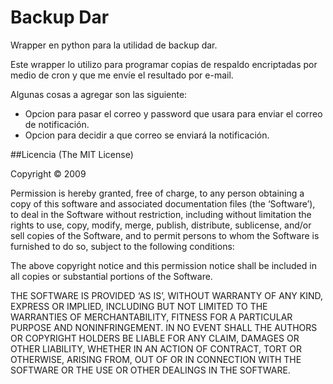 Backup Dar
==========

Wrapper en python para la utilidad de backup dar.

Este wrapper lo utilizo para programar copias de respaldo encriptadas por medio de cron y que me envíe el resultado por e-mail.

Algunas cosas a agregar son las siguiente:
 - Opcion para pasar el correo y password que usara para enviar el correo de notificación.
 - Opcion para  decidir a que correo se enviará la notificación.


##Licencia
(The MIT License)

Copyright © 2009

Permission is hereby granted, free of charge, to any person obtaining a copy of this software and associated documentation files (the ‘Software’), to deal in the Software without restriction, including without limitation the rights to use, copy, modify, merge, publish, distribute, sublicense, and/or sell copies of the Software, and to permit persons to whom the Software is furnished to do so, subject to the following conditions:

The above copyright notice and this permission notice shall be included in all copies or substantial portions of the Software.

THE SOFTWARE IS PROVIDED ‘AS IS’, WITHOUT WARRANTY OF ANY KIND, EXPRESS OR IMPLIED, INCLUDING BUT NOT LIMITED TO THE WARRANTIES OF MERCHANTABILITY, FITNESS FOR A PARTICULAR PURPOSE AND NONINFRINGEMENT. IN NO EVENT SHALL THE AUTHORS OR COPYRIGHT HOLDERS BE LIABLE FOR ANY CLAIM, DAMAGES OR OTHER LIABILITY, WHETHER IN AN ACTION OF CONTRACT, TORT OR OTHERWISE, ARISING FROM, OUT OF OR IN CONNECTION WITH THE SOFTWARE OR THE USE OR OTHER DEALINGS IN THE SOFTWARE. 
